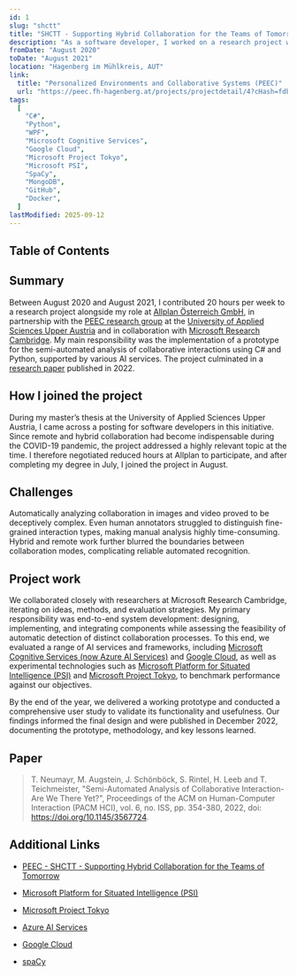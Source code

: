 ```yaml
---
id: 1
slug: "shctt"
title: "SHCTT - Supporting Hybrid Collaboration for the Teams of Tomorrow"
description: "As a software developer, I worked on a research project with the University of Applied Sciences Upper Austria and Microsoft Research Cambridge, investigating the automated analysis of collaboration processes."
fromDate: "August 2020"
toDate: "August 2021"
location: "Hagenberg im Mühlkreis, AUT"
link:
  title: "Personalized Environments and Collaborative Systems (PEEC)"
  url: "https://peec.fh-hagenberg.at/projects/projectdetail/4?cHash=fdba6c8ebe4dab66737f1e65d6aee185"
tags:
  [
    "C#",
    "Python",
    "WPF",
    "Microsoft Cognitive Services",
    "Google Cloud",
    "Microsoft Project Tokyo",
    "Microsoft PSI",
    "SpaCy",
    "MongoDB",
    "GitHub",
    "Docker",
  ]
lastModified: 2025-09-12
---
```


## Table of Contents

## Summary

Between August 2020 and August 2021, I contributed 20 hours per week to a research project alongside my role at [Allplan Österreich GmbH](https://www.allplan.com/at/loesungen/herstellung-von-fertigteilen), in partnership with the [PEEC research group](https://peec.fh-hagenberg.at/) at the [University of Applied Sciences Upper Austria](https://fh-ooe.at/campus-hagenberg) and in collaboration with [Microsoft Research Cambridge](https://www.microsoft.com/en-us/research/lab/microsoft-research-cambridge/). My main responsibility was the implementation of a prototype for the semi-automated analysis of collaborative interactions using C# and Python, supported by various AI services. The project culminated in a [research paper](https://www.microsoft.com/en-us/research/publication/semi-automated-analysis-of-collaborative-interaction-are-we-there-yet/) published in 2022.

## How I joined the project

During my master’s thesis at the University of Applied Sciences Upper Austria, I came across a posting for software developers in this initiative. Since remote and hybrid collaboration had become indispensable during the COVID-19 pandemic, the project addressed a highly relevant topic at the time. I therefore negotiated reduced hours at Allplan to participate, and after completing my degree in July, I joined the project in August.

## Challenges

Automatically analyzing collaboration in images and video proved to be deceptively complex. Even human annotators struggled to distinguish fine-grained interaction types, making manual analysis highly time-consuming. Hybrid and remote work further blurred the boundaries between collaboration modes, complicating reliable automated recognition.

## Project work

We collaborated closely with researchers at Microsoft Research Cambridge, iterating on ideas, methods, and evaluation strategies. My primary responsibility was end-to-end system development: designing, implementing, and integrating components while assessing the feasibility of automatic detection of distinct collaboration processes. To this end, we evaluated a range of AI services and frameworks, including [Microsoft Cognitive Services (now Azure AI Services)](https://azure.microsoft.com/en-us/products/ai-services) and [Google Cloud](https://cloud.google.com/ai?hl=en), as well as experimental technologies such as [Microsoft Platform for Situated Intelligence (PSI)](https://github.com/microsoft/psi) and [Microsoft Project Tokyo](https://www.microsoft.com/en-us/research/project/project-tokyo/), to benchmark performance against our objectives.

By the end of the year, we delivered a working prototype and conducted a comprehensive user study to validate its functionality and usefulness. Our findings informed the final design and were published in December 2022, documenting the prototype, methodology, and key lessons learned.

## Paper

> T. Neumayr, M. Augstein, J. Schönböck, S. Rintel, H. Leeb and T. Teichmeister, "Semi-Automated Analysis of Collaborative Interaction-Are We There Yet?", Proceedings of the ACM on Human-Computer Interaction (PACM HCI), vol. 6, no. ISS, pp. 354-380, 2022, doi: https://doi.org/10.1145/3567724.

## Additional Links

- [PEEC - SHCTT - Supporting Hybrid Collaboration for the Teams of Tomorrow](https://peec.fh-hagenberg.at/projects/projectdetail/4?cHash=fdba6c8ebe4dab66737f1e65d6aee185)
- [Microsoft Platform for Situated Intelligence (PSI)](https://github.com/microsoft/psi)

- [Microsoft Project Tokyo](https://www.microsoft.com/en-us/research/project/project-tokyo/)

- [Azure AI Services](https://azure.microsoft.com/en-us/products/ai-services)

- [Google Cloud](https://cloud.google.com/ai?hl=en)

- [spaCy](https://spacy.io/)
